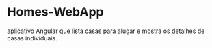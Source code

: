 # Homes-WebApp
 aplicativo Angular que lista casas para alugar e mostra os detalhes de casas individuais.
 